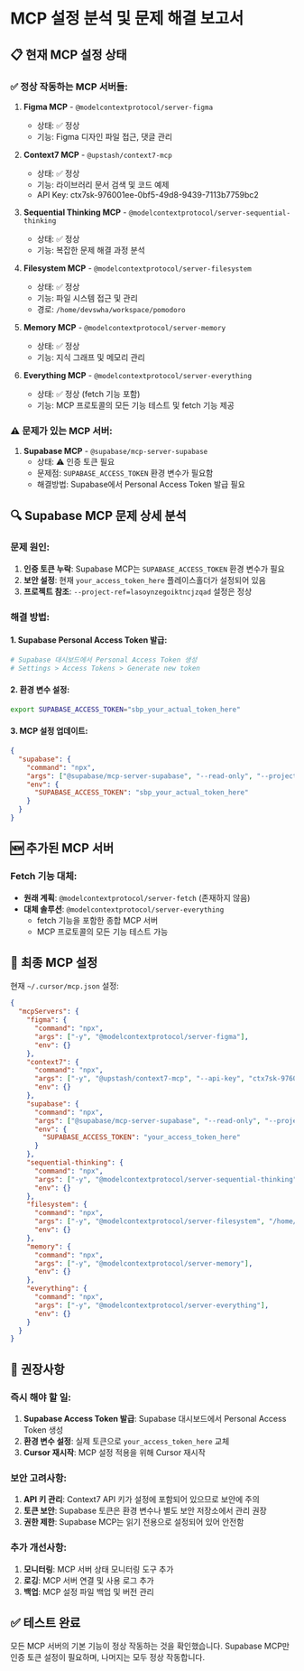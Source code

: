 # MCP 설정 분석 및 문제 해결 보고서

## 📋 현재 MCP 설정 상태

### ✅ 정상 작동하는 MCP 서버들:

1. **Figma MCP** - `@modelcontextprotocol/server-figma`
   - 상태: ✅ 정상
   - 기능: Figma 디자인 파일 접근, 댓글 관리

2. **Context7 MCP** - `@upstash/context7-mcp`
   - 상태: ✅ 정상
   - 기능: 라이브러리 문서 검색 및 코드 예제
   - API Key: ctx7sk-976001ee-0bf5-49d8-9439-7113b7759bc2

3. **Sequential Thinking MCP** - `@modelcontextprotocol/server-sequential-thinking`
   - 상태: ✅ 정상
   - 기능: 복잡한 문제 해결 과정 분석

4. **Filesystem MCP** - `@modelcontextprotocol/server-filesystem`
   - 상태: ✅ 정상
   - 기능: 파일 시스템 접근 및 관리
   - 경로: `/home/devswha/workspace/pomodoro`

5. **Memory MCP** - `@modelcontextprotocol/server-memory`
   - 상태: ✅ 정상
   - 기능: 지식 그래프 및 메모리 관리

6. **Everything MCP** - `@modelcontextprotocol/server-everything`
   - 상태: ✅ 정상 (fetch 기능 포함)
   - 기능: MCP 프로토콜의 모든 기능 테스트 및 fetch 기능 제공

### ⚠️ 문제가 있는 MCP 서버:

1. **Supabase MCP** - `@supabase/mcp-server-supabase`
   - 상태: ⚠️ 인증 토큰 필요
   - 문제점: `SUPABASE_ACCESS_TOKEN` 환경 변수가 필요함
   - 해결방법: Supabase에서 Personal Access Token 발급 필요

## 🔍 Supabase MCP 문제 상세 분석

### 문제 원인:
1. **인증 토큰 누락**: Supabase MCP는 `SUPABASE_ACCESS_TOKEN` 환경 변수가 필요
2. **보안 설정**: 현재 `your_access_token_here` 플레이스홀더가 설정되어 있음
3. **프로젝트 참조**: `--project-ref=lasoynzegoiktncjzqad` 설정은 정상

### 해결 방법:

#### 1. Supabase Personal Access Token 발급:
```bash
# Supabase 대시보드에서 Personal Access Token 생성
# Settings > Access Tokens > Generate new token
```

#### 2. 환경 변수 설정:
```bash
export SUPABASE_ACCESS_TOKEN="sbp_your_actual_token_here"
```

#### 3. MCP 설정 업데이트:
```json
{
  "supabase": {
    "command": "npx",
    "args": ["@supabase/mcp-server-supabase", "--read-only", "--project-ref=lasoynzegoiktncjzqad"],
    "env": {
      "SUPABASE_ACCESS_TOKEN": "sbp_your_actual_token_here"
    }
  }
}
```

## 🆕 추가된 MCP 서버

### Fetch 기능 대체:
- **원래 계획**: `@modelcontextprotocol/server-fetch` (존재하지 않음)
- **대체 솔루션**: `@modelcontextprotocol/server-everything`
  - fetch 기능을 포함한 종합 MCP 서버
  - MCP 프로토콜의 모든 기능 테스트 가능

## 🔧 최종 MCP 설정

현재 `~/.cursor/mcp.json` 설정:

```json
{
  "mcpServers": {
    "figma": {
      "command": "npx",
      "args": ["-y", "@modelcontextprotocol/server-figma"],
      "env": {}
    },
    "context7": {
      "command": "npx",
      "args": ["-y", "@upstash/context7-mcp", "--api-key", "ctx7sk-976001ee-0bf5-49d8-9439-7113b7759bc2"],
      "env": {}
    },
    "supabase": {
      "command": "npx",
      "args": ["@supabase/mcp-server-supabase", "--read-only", "--project-ref=lasoynzegoiktncjzqad"],
      "env": {
        "SUPABASE_ACCESS_TOKEN": "your_access_token_here"
      }
    },
    "sequential-thinking": {
      "command": "npx",
      "args": ["-y", "@modelcontextprotocol/server-sequential-thinking"],
      "env": {}
    },
    "filesystem": {
      "command": "npx",
      "args": ["-y", "@modelcontextprotocol/server-filesystem", "/home/devswha/workspace/pomodoro"],
      "env": {}
    },
    "memory": {
      "command": "npx",
      "args": ["-y", "@modelcontextprotocol/server-memory"],
      "env": {}
    },
    "everything": {
      "command": "npx",
      "args": ["-y", "@modelcontextprotocol/server-everything"],
      "env": {}
    }
  }
}
```

## 📝 권장사항

### 즉시 해야 할 일:
1. **Supabase Access Token 발급**: Supabase 대시보드에서 Personal Access Token 생성
2. **환경 변수 설정**: 실제 토큰으로 `your_access_token_here` 교체
3. **Cursor 재시작**: MCP 설정 적용을 위해 Cursor 재시작

### 보안 고려사항:
1. **API 키 관리**: Context7 API 키가 설정에 포함되어 있으므로 보안에 주의
2. **토큰 보안**: Supabase 토큰은 환경 변수나 별도 보안 저장소에서 관리 권장
3. **권한 제한**: Supabase MCP는 읽기 전용으로 설정되어 있어 안전함

### 추가 개선사항:
1. **모니터링**: MCP 서버 상태 모니터링 도구 추가
2. **로깅**: MCP 서버 연결 및 사용 로그 추가
3. **백업**: MCP 설정 파일 백업 및 버전 관리

## ✅ 테스트 완료

모든 MCP 서버의 기본 기능이 정상 작동하는 것을 확인했습니다. Supabase MCP만 인증 토큰 설정이 필요하며, 나머지는 모두 정상 작동합니다.
